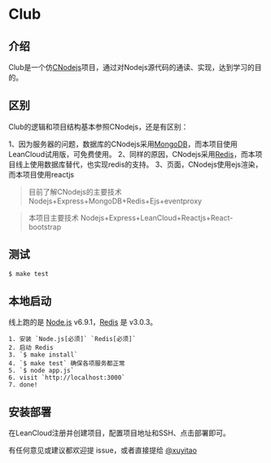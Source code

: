 # Club

## 介绍
  Club是一个仿[CNodejs](https://cnodejs.org/)项目，通过对Nodejs源代码的通读、实现，达到学习的目的。
  
## 区别
  Club的逻辑和项目结构基本参照CNodejs，还是有区别：
  
1、因为服务器的问题，数据库的CNodejs采用[MongoDB](https://www.mongodb.org)，而本项目使用LeanCloud试用版，可免费使用。
2、同样的原因，CNodejs采用[Redis](http://redis.io)，而本项目线上使用数据库替代，也实现redis的支持。
3、页面，CNodejs使用ejs渲染，而本项目使用reactjs

>目前了解CNodejs的主要技术
Nodejs+Express+MongoDB+Redis+Ejs+eventproxy

>本项目主要技术
Nodejs+Express+LeanCloud+Reactjs+React-bootstrap

## 测试

```bash
$ make test
```

## 本地启动

线上跑的是 [Node.js](https://nodejs.org) v6.9.1，[Redis](http://redis.io) 是 v3.0.3。

```
1. 安装 `Node.js[必须]` `Redis[必须]`
2. 启动 Redis
3. `$ make install` 
4. `$ make test` 确保各项服务都正常
5. `$ node app.js`
6. visit `http://localhost:3000`
7. done!
```

## 安装部署

在LeanCloud注册并创建项目，配置项目地址和SSH、点击部署即可。


有任何意见或建议都欢迎提 issue，或者直接提给 [@xuyitao](https://github.com/xuyitao)
